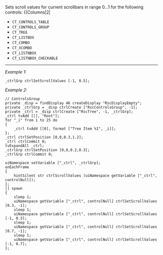 Sets scroll values for current scrollbars in range 0...1 for the following controls:
{{Columns|2|
* `CT_CONTROLS_TABLE`
* `CT_CONTROLS_GROUP`
* `CT_TREE`
* `CT_LISTBOX`
* `CT_COMBO`
* `CT_XCOMBO`
* `CT_LISTNBOX`
* `CT_LISTNBOX_CHECKABLE`


---
*Example 1:*
```sqf
_ctrlGrp ctrlSetScrollValues [-1, 0.5];
```

*Example 2:*
```sqf
// ControlsGroup
private _disp = findDisplay 46 createDisplay "RscDisplayEmpty";
private _ctrlGrp = _disp ctrlCreate ["RscControlsGroup", -1];
private _ctrl = _disp ctrlCreate ["RscTree", -1, _ctrlGrp];
_ctrl tvAdd [[], "Root"];
for "_i" from 1 to 25 do
{
	_ctrl tvAdd [[0], format ["Tree Item %1", _i]];
};
_ctrl ctrlSetPosition [0,0,0.3,1.2];
_ctrl ctrlCommit 0;
tvExpandAll _ctrl;
_ctrlGrp ctrlSetPosition [0,0,0.2,0.3];
_ctrlGrp ctrlCommit 0;
 
uiNamespace setVariable ["_ctrl", _ctrlGrp];
onEachFrame
{
	hintSilent str ctrlScrollValues (uiNamespace getVariable ["_ctrl", controlNull]);
};
[] spawn
{
	sleep 1;
	uiNamespace getVariable ["_ctrl", controlNull] ctrlSetScrollValues [0.3, -1];
	sleep 1;
	uiNamespace getVariable ["_ctrl", controlNull] ctrlSetScrollValues [-1, 0.3];
	sleep 1;
	uiNamespace getVariable ["_ctrl", controlNull] ctrlSetScrollValues [0.7, -1];
	sleep 1;
	uiNamespace getVariable ["_ctrl", controlNull] ctrlSetScrollValues [-1, 0.7];
};
```
